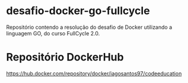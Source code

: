 # desafio-docker-go-fullcycle
Repositório contendo a resolução do desafio de Docker utilizando a linguagem GO, do curso FullCycle 2.0.

# Repositório DockerHub
https://hub.docker.com/repository/docker/iagosantos97/codeeducation
